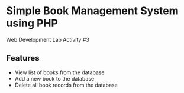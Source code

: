 # Simple Book Management System using PHP <br/>
Web Development Lab Activity #3 <br/>
## Features
- View list of books from the database
-  Add a new book to the database
- Delete all book records from the database
